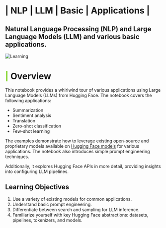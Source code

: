# | NLP | LLM | Basic | Applications |

## Natural Language Processing (NLP) and Large Language Models (LLM) and various basic applications.

![Learning](https://t3.ftcdn.net/jpg/06/14/01/52/360_F_614015247_EWZHvC6AAOsaIOepakhyJvMqUu5tpLfY.jpg)

# <b><span style='color:#78D118'>|</span> Overview</b>

This notebook provides a whirlwind tour of various applications using Large Language Models (LLMs) from Hugging Face. The notebook covers the following applications:

- Summarization
- Sentiment analysis
- Translation
- Zero-shot classification
- Few-shot learning

The examples demonstrate how to leverage existing open-source and proprietary models available on [Hugging Face models](https://huggingface.co/models) for various applications. The notebook also introduces simple prompt engineering techniques.

Additionally, it explores Hugging Face APIs in more detail, providing insights into configuring LLM pipelines.

## Learning Objectives

1. Use a variety of existing models for common applications.
2. Understand basic prompt engineering.
3. Differentiate between search and sampling for LLM inference.
4. Familiarize yourself with key Hugging Face abstractions: datasets, pipelines, tokenizers, and models.
